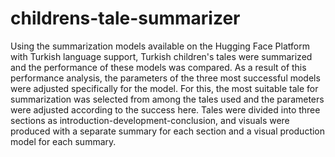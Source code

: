 # childrens-tale-summarizer

Using the summarization models available on the Hugging Face Platform with Turkish language support, Turkish children's tales were summarized and the performance of these models was compared. As a result of this performance analysis, the parameters of the three most successful models were adjusted specifically for the model. For this, the most suitable tale for summarization was selected from among the tales used and the parameters were adjusted according to the success here. Tales were divided into three sections as introduction-development-conclusion, and visuals were produced with a separate summary for each section and a visual production model for each summary.
